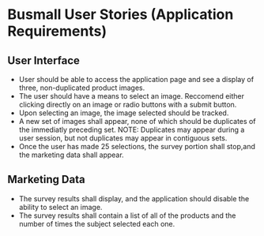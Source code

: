<h1>Busmall User Stories (Application Requirements)</h1>
<h2>User Interface</h2>
<ul>
<li>User should be able to access the application page and see a display of three, non-duplicated product images.</li>
<li>The user should have a means to select an image.  Reccomend either clicking directly on an image or radio buttons with a submit button.</li>
<li>Upon selecting an image, the image selected should be tracked.</li>
<li>A new set of images shall appear, none of which should be duplicates of the immediatly preceding set.  NOTE:  Duplicates may appear during a user session, but not duplicates may appear in contiguous sets. </li>
<li>Once the user has made 25 selections, the survey portion shall stop,and the marketing data shall appear.</li>
</ul>
<h2>Marketing Data</h2>
<ul>
<li>The survey results shall display, and the application should disable the ability to select an image.</li>
<li>The survey results shall contain a list of all of the products and the number of times the subject selected each one.</li>
</ul>